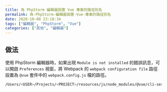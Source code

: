 ```yaml
---
title: 為 PhpStorm 編輯器設置 Vue 專案的路徑別名
permalink: 為-PhpStorm-編輯器設置-Vue-專案的路徑別名
date: 2020-10-08 23:18:34
tags: ["編輯器", "PhpStorm", "Vue"]
categories: ["其他", "編輯器"]
---
```


## 做法

使用 PhpStorm 編輯器時，如果出現 `Module is not installed` 的錯誤訊息，可以開啟 `Preferences` 視窗，將 Webpack 的 `webpack configuration file` 路徑設置為 `@vue` 套件中的 `webpack.config.js` 檔的路徑。

```BASH
/Users/<USER>/Projects/<PROJECT>/resources/js/node_modules/@vue/cli-service/webpack.config.js
```
